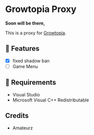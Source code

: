 # Growtopia Proxy
**Soon will be there,**

This is a proxy for [Growtopia](https://growtopiagame.com/).

## 📜 Features
- [x] fixed shadow ban
- [ ] Game Menu

## 📝 Requirements
- Visual Studio
- Microsoft Visual C++ Redistributable

## Credits
- Amateurz
